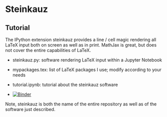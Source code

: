 # Steinkauz

## Tutorial

The IPython extension steinkauz provides a line / cell magic rendering all LaTeX input both on screen as well as in print. MathJax is great, but does not cover the entire capabilities of LaTeX.

- steinkauz.py: software rendering LaTeX input within a Jupyter Notebook

- mypackages.tex: list of LaTeX packages I use; modify according to your needs

- tutorial.ipynb: tutorial about the steinkauz software

- [![Binder](https://mybinder.org/badge_logo.svg)](https://mybinder.org/v2/gh/bjornrommel/steinkauz/master?filepath=project/tutorial/tutorial.ipynb)

Note, steinkauz is both the name of the entire repository as well as of the software just described.